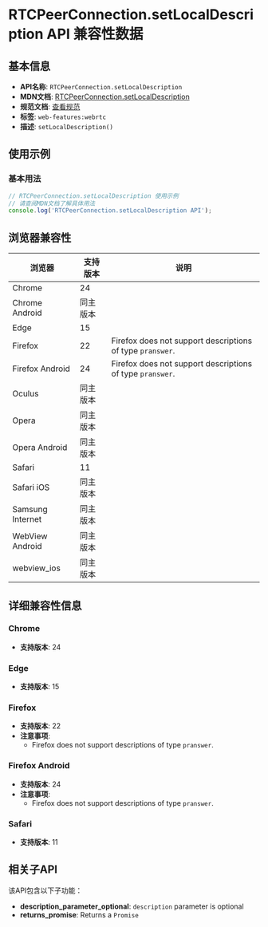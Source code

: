 # RTCPeerConnection.setLocalDescription API 兼容性数据

## 基本信息

- **API名称**: `RTCPeerConnection.setLocalDescription`
- **MDN文档**: [RTCPeerConnection.setLocalDescription](https://developer.mozilla.org/docs/Web/API/RTCPeerConnection/setLocalDescription)
- **规范文档**: [查看规范](https://w3c.github.io/webrtc-pc/#dom-peerconnection-setlocaldescription)
- **标签**: `web-features:webrtc`
- **描述**: `setLocalDescription()`

## 使用示例

### 基本用法

```javascript
// RTCPeerConnection.setLocalDescription 使用示例
// 请查阅MDN文档了解具体用法
console.log('RTCPeerConnection.setLocalDescription API');
```

## 浏览器兼容性

| 浏览器 | 支持版本 | 说明 |
|--------|----------|------|
| Chrome | 24 |  |
| Chrome Android | 同主版本 |  |
| Edge | 15 |  |
| Firefox | 22 | Firefox does not support descriptions of type `pranswer`. |
| Firefox Android | 24 | Firefox does not support descriptions of type `pranswer`. |
| Oculus | 同主版本 |  |
| Opera | 同主版本 |  |
| Opera Android | 同主版本 |  |
| Safari | 11 |  |
| Safari iOS | 同主版本 |  |
| Samsung Internet | 同主版本 |  |
| WebView Android | 同主版本 |  |
| webview_ios | 同主版本 |  |

## 详细兼容性信息

### Chrome

- **支持版本**: 24

### Edge

- **支持版本**: 15

### Firefox

- **支持版本**: 22
- **注意事项**:
  - Firefox does not support descriptions of type `pranswer`.

### Firefox Android

- **支持版本**: 24
- **注意事项**:
  - Firefox does not support descriptions of type `pranswer`.

### Safari

- **支持版本**: 11

## 相关子API

该API包含以下子功能：

- **description_parameter_optional**: `description` parameter is optional
- **returns_promise**: Returns a `Promise`

